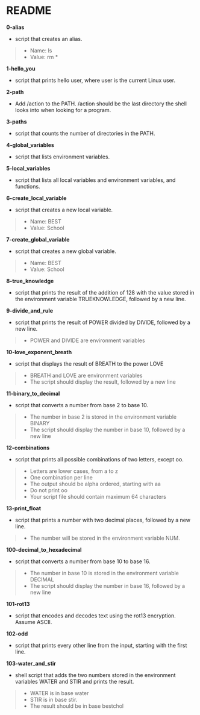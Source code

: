# README

**0-alias**
* script that creates an alias.

> * Name: ls
> * Value: rm *

**1-hello_you**
* script that prints hello user, where user is the current Linux user.

**2-path**
* Add /action to the PATH. /action should be the last directory the shell looks into when looking for a program.

**3-paths**
* script that counts the number of directories in the PATH.

**4-global_variables**
* script that lists environment variables.

**5-local_variables**
* script that lists all local variables and environment variables, and functions.

**6-create_local_variable**
* script that creates a new local variable.

> * Name: BEST
> * Value: School

**7-create_global_variable**
* script that creates a new global variable.

> * Name: BEST
> * Value: School

**8-true_knowledge**
* script that prints the result of the addition of 128 with the value stored in the environment variable TRUEKNOWLEDGE, followed by a new line.

**9-divide_and_rule**
* script that prints the result of POWER divided by DIVIDE, followed by a new line.

> * POWER and DIVIDE are environment variables

**10-love_exponent_breath**
* script that displays the result of BREATH to the power LOVE

> * BREATH and LOVE are environment variables
> * The script should display the result, followed by a new line

**11-binary_to_decimal**
*  script that converts a number from base 2 to base 10.

> * The number in base 2 is stored in the environment variable BINARY
> * The script should display the number in base 10, followed by a new line

**12-combinations**
* script that prints all possible combinations of two letters, except oo.

> * Letters are lower cases, from a to z
> * One combination per line
> * The output should be alpha ordered, starting with aa
> * Do not print oo
> * Your script file should contain maximum 64 characters

**13-print_float**
* script that prints a number with two decimal places, followed by a new line.

> * The number will be stored in the environment variable NUM.

**100-decimal_to_hexadecimal**
* script that converts a number from base 10 to base 16.

> * The number in base 10 is stored in the environment variable DECIMAL
> * The script should display the number in base 16, followed by a new line

**101-rot13**
* script that encodes and decodes text using the rot13 encryption. Assume ASCII.

**102-odd**
* script that prints every other line from the input, starting with the first line.

**103-water_and_stir**
* shell script that adds the two numbers stored in the environment variables WATER and STIR and prints the result.

> * WATER is in base water
> * STIR is in base stir.
> * The result should be in base bestchol